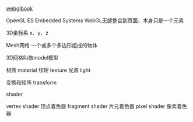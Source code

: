 [webglbook](https://github.com/tparisi/webglbook)

OpenGL ES Embedded Systems
WebGL无缝整合到页面，本身只是一个元素

3D坐标系
x、y、z

Mesh网格
一个或多个多边形组成的物体

3D网格叫做model模型

材质 material
纹理 texture
光源 light

变换和矩阵
transform 

shader

vertex shader 顶点着色器
fragment shader 片元着色器
pixel shader 像素着色器
